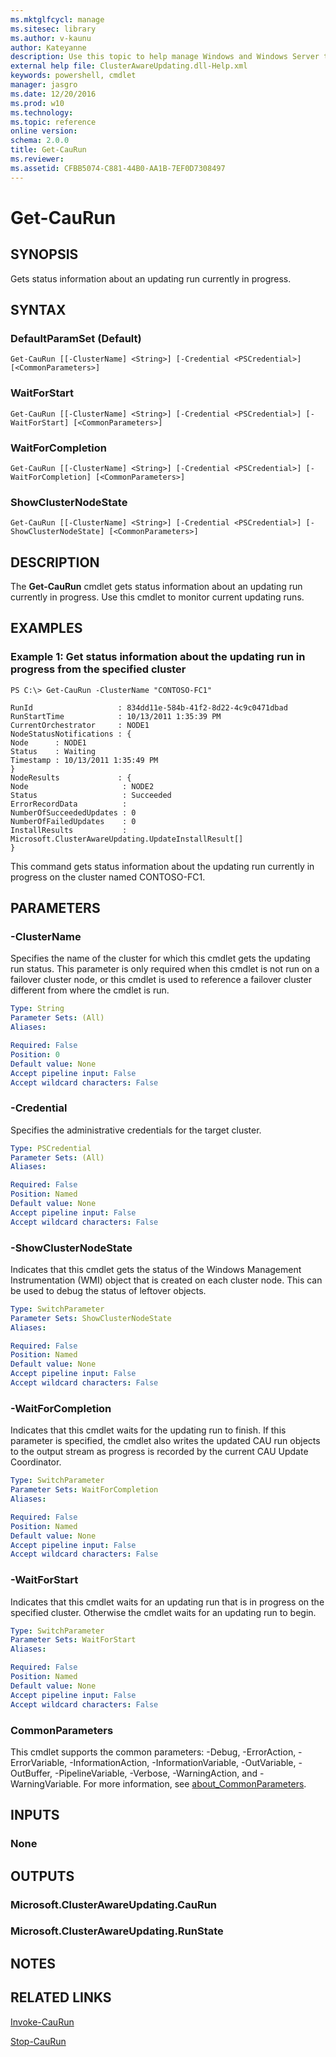 ```yaml
---
ms.mktglfcycl: manage
ms.sitesec: library
ms.author: v-kaunu
author: Kateyanne
description: Use this topic to help manage Windows and Windows Server technologies with Windows PowerShell.
external help file: ClusterAwareUpdating.dll-Help.xml
keywords: powershell, cmdlet
manager: jasgro
ms.date: 12/20/2016
ms.prod: w10
ms.technology: 
ms.topic: reference
online version: 
schema: 2.0.0
title: Get-CauRun
ms.reviewer:
ms.assetid: CFBB5074-C881-44B0-AA1B-7EF0D7308497
---
```


# Get-CauRun

## SYNOPSIS
Gets status information about an updating run currently in progress.

## SYNTAX

### DefaultParamSet (Default)
```
Get-CauRun [[-ClusterName] <String>] [-Credential <PSCredential>] [<CommonParameters>]
```

### WaitForStart
```
Get-CauRun [[-ClusterName] <String>] [-Credential <PSCredential>] [-WaitForStart] [<CommonParameters>]
```

### WaitForCompletion
```
Get-CauRun [[-ClusterName] <String>] [-Credential <PSCredential>] [-WaitForCompletion] [<CommonParameters>]
```

### ShowClusterNodeState
```
Get-CauRun [[-ClusterName] <String>] [-Credential <PSCredential>] [-ShowClusterNodeState] [<CommonParameters>]
```

## DESCRIPTION
The **Get-CauRun** cmdlet gets status information about an updating run currently in progress.
Use this cmdlet to monitor current updating runs.

## EXAMPLES

### Example 1: Get status information about the updating run in progress from the specified cluster
```
PS C:\> Get-CauRun -ClusterName "CONTOSO-FC1"

RunId                   : 834dd11e-584b-41f2-8d22-4c9c0471dbad 
RunStartTime            : 10/13/2011 1:35:39 PM 
CurrentOrchestrator     : NODE1 
NodeStatusNotifications : { 
Node      : NODE1 
Status    : Waiting 
Timestamp : 10/13/2011 1:35:49 PM 
} 
NodeResults             : { 
Node                     : NODE2 
Status                   : Succeeded 
ErrorRecordData          : 
NumberOfSucceededUpdates : 0 
NumberOfFailedUpdates    : 0 
InstallResults           : Microsoft.ClusterAwareUpdating.UpdateInstallResult[] 
}
```

This command gets status information about the updating run currently in progress on the cluster named CONTOSO-FC1.

## PARAMETERS

### -ClusterName
Specifies the name of the cluster for which this cmdlet gets the updating run status.
This parameter is only required when this cmdlet is not run on a failover cluster node, or this cmdlet is used to reference a failover cluster different from where the cmdlet is run.

```yaml
Type: String
Parameter Sets: (All)
Aliases: 

Required: False
Position: 0
Default value: None
Accept pipeline input: False
Accept wildcard characters: False
```

### -Credential
Specifies the administrative credentials for the target cluster.

```yaml
Type: PSCredential
Parameter Sets: (All)
Aliases: 

Required: False
Position: Named
Default value: None
Accept pipeline input: False
Accept wildcard characters: False
```

### -ShowClusterNodeState
Indicates that this cmdlet gets the status of the Windows Management Instrumentation (WMI) object that is created on each cluster node.
This can be used to debug the status of leftover objects.

```yaml
Type: SwitchParameter
Parameter Sets: ShowClusterNodeState
Aliases: 

Required: False
Position: Named
Default value: None
Accept pipeline input: False
Accept wildcard characters: False
```

### -WaitForCompletion
Indicates that this cmdlet waits for the updating run to finish.
If this parameter is specified, the cmdlet also writes the updated CAU run objects to the output stream as progress is recorded by the current CAU Update Coordinator.

```yaml
Type: SwitchParameter
Parameter Sets: WaitForCompletion
Aliases: 

Required: False
Position: Named
Default value: None
Accept pipeline input: False
Accept wildcard characters: False
```

### -WaitForStart
Indicates that this cmdlet waits for an updating run that is in progress on the specified cluster.
Otherwise the cmdlet waits for an updating run to begin.

```yaml
Type: SwitchParameter
Parameter Sets: WaitForStart
Aliases: 

Required: False
Position: Named
Default value: None
Accept pipeline input: False
Accept wildcard characters: False
```

### CommonParameters
This cmdlet supports the common parameters: -Debug, -ErrorAction, -ErrorVariable, -InformationAction, -InformationVariable, -OutVariable, -OutBuffer, -PipelineVariable, -Verbose, -WarningAction, and -WarningVariable. For more information, see [about_CommonParameters](https://go.microsoft.com/fwlink/?LinkID=113216).

## INPUTS

### None

## OUTPUTS

### Microsoft.ClusterAwareUpdating.CauRun

### Microsoft.ClusterAwareUpdating.RunState

## NOTES

## RELATED LINKS

[Invoke-CauRun](./Invoke-CauRun.md)

[Stop-CauRun](./Stop-CauRun.md)

